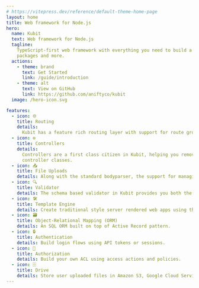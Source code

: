 ```yaml
---
# https://vitepress.dev/reference/default-theme-home-page
layout: home
title: Web framework for Node.js
hero:
  name: Kubit
  text: Web framework for Node.js
  tagline:
    TypeScript-first web framework with everything you need to build a full-stack application with an ecosystem of official
    packages and more.
  actions:
    - theme: brand
      text: Get Started
      link: /guide/introduction
    - theme: alt
      text: View on GitHub
      link: https://github.com/aniftyco/kubit
  image: /hero-icon.svg

features:
  - icon: 🌐
    title: Routing
    details:
      Kubit has a feature rich routing layer with support for route groups, subdomain based routing and resource routes.
  - icon: ⚙️
    title: Controllers
    details:
      Controllers are a first class citizen in Kubit, helping you remove the inline route handlers to dedicated
      controller classes.
  - icon: 📤
    title: File Uploads
    details: Along with the standard bodyparser, the support for managing file uploads is baked into the framework's core.
  - icon: 🔍
    title: Validator
    details: The schema based validator in Kubit provides you both the runtime validations and static type safety.
  - icon: 🛠️
    title: Template Engine
    details: Create traditional style server rendered web apps using the home grown template engine of Kubit.
  - icon: 🗃️
    title: Object-Relational Mapping (ORM)
    details: An SQL ORM built on top of Active Record pattern.
  - icon: 🔒
    title: Authentication
    details: Build login flows using API tokens or sessions.
  - icon: 🔑
    title: Authorization
    details: Build your own ACL using access actions and policies.
  - icon: 🗄️
    title: Drive
    details: Store user uploaded files in Amazon S3, Google Cloud Service or within the local file system.
---
```


<style>
:root {
  --vp-home-hero-name-color: transparent;
  --vp-home-hero-name-background: -webkit-linear-gradient(120deg, #bd34fe 30%, #41d1ff);

  --vp-home-hero-image-background-image: linear-gradient(-45deg, #bd34fe 50%, #47caff 50%);
  --vp-home-hero-image-filter: blur(44px);
}

@media (min-width: 640px) {
  :root {
    --vp-home-hero-image-filter: blur(56px);
  }
}

@media (min-width: 960px) {
  :root {
    --vp-home-hero-image-filter: blur(68px);
  }
}
</style>
